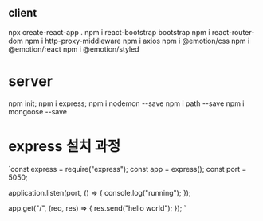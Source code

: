 ## client

npx create-react-app .
npm i react-bootstrap bootstrap
npm i react-router-dom
npm i http-proxy-middleware
npm i axios
npm i @emotion/css
npm i @emotion/react
npm i @emotion/styled

# server

npm init;
npm i express;
npm i nodemon --save
npm i path --save
npm i mongoose --save

# express 설치 과정

`const express = require("express");
const app = express();
const port = 5050;

application.listen(port, () => {
console.log("running");
});

app.get("/", (req, res) => {
res.send("hello world");
});
`
